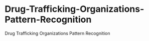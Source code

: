 # Drug-Trafficking-Organizations-Pattern-Recognition
Drug Trafficking Organizations Pattern Recognition
